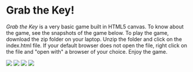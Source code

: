# Grab the Key!

<em>Grab the Key</em> is a very basic game built in HTML5 canvas. To know about the game, see the snapshots of the game below. To play the game, download the zip folder on your laptop. Unzip the folder and click on the index.html file. If your default browser does not open the file, right click on the file and "open with" a browser of your choice. Enjoy the game.

<img src="images/GTKsnap1">
<img src="images/GTKsnap2">
<img src="images/GTKsnap3">
<img src="images/GTKsnap4">